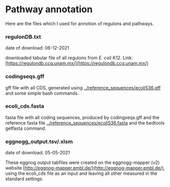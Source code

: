 # Pathway annotation

Here are the files which I used for annotion of regulons  and pathways. 

### regulonDB.txt

date of download: 06-12-2021

downloaded tabular file of all regulons from *E. coli* K12. Link:  [https://regulondb.ccg.unam.mx/](https://regulondb.ccg.unam.mx/)

### codingseqs.gff

gff file with all CDS, generated using [../reference_sequences/ecoli536.gff](../reference_sequences/ecoli536.gff) and some simple bash commands.

### ecoli_cds.fasta

fasta file with all coding sequences, produced by codingseqs.gff and the reference fasta file [../reference_sequences/ecoli536.fasta](../reference_sequences/ecoli536.fasts) and the bedtools getfasta command.

### eggnogg_output.tsv/.xlsm

date of download: 05-05-2021

These eggnog output tabfiles were created on the eggnogg-mapper (v2) website [http://eggnog-mapper.embl.de/](http://eggnog-mapper.embl.de/), using the ecoli_cds file as an input and leaving all other measured in the standard settings. 